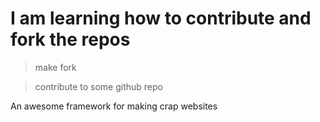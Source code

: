 # I am learning how to contribute and fork the repos 
>make fork 

> contribute to some github repo 


An awesome framework for making crap websites
